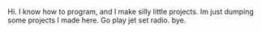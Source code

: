 Hi. I know how to program, and I make silly little projects. 
Im just dumping some projects I made here.
Go play jet set radio.
bye.
